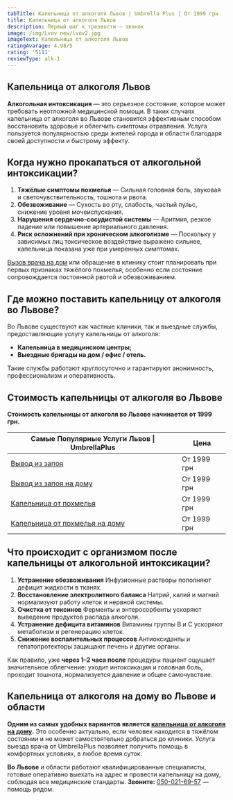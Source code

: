 ```yaml
---
tabTitle: Капельница от алкоголя Львов | Umbrella Plus | От 1999 грн
title: Капельница от алкоголя Львов
description: Первый шаг к трезвости — звонок
image: /img/Lvov new/lvov2.jpg
imageText: Капельница от алкоголя Львов
ratingAvarage: 4.98/5
rating: '5111'
reviewType: alk-1
---
```


## Капельница от алкоголя Львов

**Алкогольная интоксикация** — это серьезное состояние, которое может требовать неотложной медицинской помощи. В таких случаях капельница от алкоголя во Львове становится эффективным способом восстановить здоровье и облегчить симптомы отравления. Услуга пользуется популярностью среди жителей города и области благодаря своей доступности и быстрому эффекту.

## Когда нужно прокапаться от алкогольной интоксикации?

1. **Тяжёлые симптомы похмелья**
   — Сильная головная боль, звуковая и светочувствительность, тошнота и рвота.
2. **Обезвоживание**
   — Сухость во рту, слабость, частый пульс, снижение уровня мочеиспускания.
3. **Нарушения сердечно-сосудистой системы**
   — Аритмия, резкое падение или повышение артериального давления.
4. **Риск осложнений при хроническом алкоголизме**
   — Поскольку у зависимых лиц токсическое воздействие выражено сильнее, капельница показана уже при умеренных симптомах.

[Вызов врача на дом](https://umbrella-plus.com.ua/lviv/kapelnica_ot_alkogola_na-domy-lvov/) или обращение в клинику стоит планировать при первых признаках тяжёлого похмелья, особенно если состояние сопровождается постоянной рвотой и обезвоживанием.

## Где можно поставить капельницу от алкоголя во Львове?

Во Львове существуют как частные клиники, так и выездные службы, предоставляющие услугу капельницы от алкоголя:

* **Капельница в медицинском центры;**
* **Выездные бригады на дом / офис / отель.**

Такие службы работают круглосуточно и гарантируют анонимность, профессионализм и оперативность.

## Стоимость капельницы от алкоголя во Львове

**Стоимость капельницы от алкоголя во Львове начинается от 1999 грн.**

| Самые Популярные Услуги Львов \| UmbrellaPlus                        | Цена        |
| -------------------------------------------------------------------- | ----------- |
| [Вывод из запоя](vivod-iz-zapoia-lvov)                               | От 1999 грн |
| [Вывод из запоя на дому](Vivod-iz-zapoia-na-domy-lvov)               | От 1999 грн |
| [Капельница от похмелья](Kapelnica_ot_alkogola_v-lvov)               | От 1999 грн |
| [Капельница от похмелья на дому](Kapelnica_ot_alkogola_na-domy-lvov) | От 1999 грн |

## Что происходит с организмом после капельницы от алкогольной интоксикации?

1. **Устранение обезвоживания**
   Инфузионные растворы пополняют дефицит жидкости в тканях.
2. **Восстановление электролитного баланса**
   Натрий, калий и магний нормализуют работу клеток и нервной системы.
3. **Очистка от токсинов**
   Ферменты и энтеросорбенты ускоряют выведение продуктов распада алкоголя.
4. **Устранение дефицита витаминов**
   Витамины группы B и C ускоряют метаболизм и регенерацию клеток.
5. **Снижение воспалительных процессов**
   Антиоксиданты и гепатопротекторы защищают печень и другие органы.

Как правило, уже **через 1–2 часа после** процедуры пациент ощущает значительное облегчение: уходит интоксикация и головная боль, проходит тошнота, нормализуется давление и общее самочувствие.

## Капельница от алкоголя на дому во Львове и области

**Одним из самых удобных вариантов является [капельница от алкоголя на дому](https://umbrella-plus.com.ua/lviv/kapelnica_ot_alkogola_na-domy-lvov/).** Это особенно актуально, если человек находится в тяжёлом состоянии и не может самостоятельно добраться до клиники. Услуга выезда врача от UmbrellaPlus позволяет получить помощь в комфортных условиях, в любое время суток.

**Во Львове** и области работают квалифицированные специалисты, готовые оперативно выехать на адрес и провести капельницу на дому, соблюдая все медицинские стандарты.
**Звоните:** [050-021-69-57](tel:0500216957) — помощь рядом.

